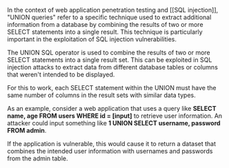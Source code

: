 In the context of web application penetration testing and [[SQL injection]], "UNION queries" refer to a specific technique used to extract additional information from a database by combining the results of two or more SELECT statements into a single result. This technique is particularly important in the exploitation of SQL injection vulnerabilities.

The UNION SQL operator is used to combine the results of two or more SELECT statements into a single result set. This can be exploited in SQL injection attacks to extract data from different database tables or columns that weren't intended to be displayed.

For this to work, each SELECT statement within the UNION must have the same number of columns in the result sets with similar data types.

As an example, consider a web application that uses a query like **SELECT name, age FROM users WHERE id = \[input]** to retrieve user information. An attacker could input something like **1 UNION SELECT username, password FROM admin**.

If the application is vulnerable, this would cause it to return a dataset that combines the intended user information with usernames and passwords from the admin table.
